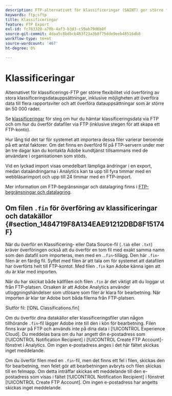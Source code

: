 ```yaml
---
description: FTP-alternativet för klassificeringar (SAINT) ger större flexibilitet vid överföring av stora klassificeringsdatauppsättningar, inklusive möjligheten att överföra data till flera rapportsviter och att överföra datauppsättningar som är större än 50 000 rader.
keywords: ftp;sftp
title: Klassificeringar
feature: FTP Export
exl-id: fc783328-a70b-4af3-b3d3-c59ab79d6b8f
source-git-commit: 4daa5c8bdbcb483f23a3b8f75dde9eeb48516db8
workflow-type: tm+mt
source-wordcount: '467'
ht-degree: 0%

---
```


# Klassificeringar

Alternativet för klassificerings-FTP ger större flexibilitet vid överföring av stora klassificeringsdatauppsättningar, inklusive möjligheten att överföra data till flera rapportsviter och att överföra datauppsättningar som är större än 50 000 rader.

Se [klassificeringar](https://experienceleague.adobe.com/docs/analytics/components/classifications/classifications-importer/c-working-with-saint.html) för steg om hur du hämtar klassificeringsdata via FTP och om hur du överför datafiler via FTP (inklusive stegen för att skapa ett FTP-konto).

Hur lång tid det tar för systemet att importera dessa filer varierar beroende på ett antal faktorer. Om det finns en överförd fil på FTP-servern under mer än tre dagar kan du kontakta Adobe kundtjänst tillsammans med de användare i organisationen som stöds.

Vid en lyckad import visas omedelbart lämpliga ändringar i en export, medan dataändringarna i Analytics kan ta upp till fyra timmar med en webbläsarimport och upp till 24 timmar med en FTP-import.

Mer information om FTP-begränsningar och datalagring finns i [FTP-begränsningar och datalagring](/help/export/ftp-and-sftp/ftp-limits.md).

## Om filen `.fin` för överföring av klassificeringar och datakällor {#section_1484719F8A134EAE91212DBD8F15174F}

När du överför en Klassificering- eller Data Source-fil (`.tab` eller `.txt`) kräver överföringen också att du överför en tom fil med exakt samma namn som den datafil som importeras, men med en .`.fin`-tillägg. Den här `.fin`-filen är en färdig fil. Syftet med filen är att tala om för systemet att datafilen har överförts helt till FTP-kontot. Med filen `.fin` kan Adobe känna igen att du är klar med importen.

När du har skickat både källfilen och filen `.fin` är det viktigt att du loggar ut från FTP-platsen. Orsaken är att Adobe Analytics använder utloggningshändelser som utlösare som filer är klara för bearbetning. När importen är klar tar Adobe bort båda filerna från FTP-platsen.

Slutför fil: [!DNL Classifications.fin]

Om du överför dina datakällor eller klassificeringsfiler utan någon tillhörande `.fin`-fil lägger Adobe inte till den i kön för bearbetning. Filen finns kvar på FTP och används inte på dina data i [!UICONTROL Experience Cloud]. Du meddelas bara om du har angett din e-postadress som [!UICONTROL Notification Recipient] i [!UICONTROL Create FTP Account]-fönstret i Analytics. Om ingen e-postadress anges i det här fältet skickas inget meddelande.

Om du överför filen med en `.fin`-fil, men det finns ett fel i filen, skickas den för bearbetning, men felet gör att bearbetningen avbryts och filen skickas till en felmapp. Om detta inträffar skickas ett meddelande till den e-postadress som visas i fältet [!UICONTROL Notification Recipient] i fönstret [!UICONTROL Create FTP Account]. Om ingen e-postadress har angetts skickas inget meddelande.
